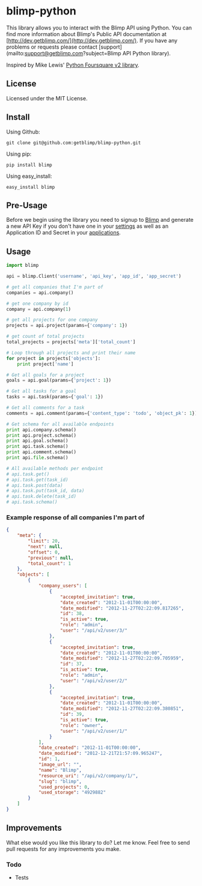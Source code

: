 # blimp-python #
This library allows you to interact with the Blimp API using Python. You can find more information 
about Blimp's Public API documentation at [http://dev.getblimp.com/](http://dev.getblimp.com/).
If you have any problems or requests please contact [support](mailto:support@getblimp.com?subject=Blimp API Python library).

Inspired by Mike Lewis' [Python Foursquare v2 library](https://github.com/mLewisLogic/foursquare).

## License ##
Licensed under the MIT License.

## Install ##

Using Github:

```
git clone git@github.com:getblimp/blimp-python.git
```

Using pip:

```
pip install blimp
```

Using easy_install:

```
easy_install blimp
````

## Pre-Usage ##

Before we begin using the library you need to signup to [Blimp](http://app.getblimp.com/) and generate a new API Key if you don't have one in your [settings](https://app.getblimp.com/user/settings/api/) as well as an Application ID and Secret in your [applications](https://app.getblimp.com/user/settings/api/developers/).

## Usage ##

```python
import blimp

api = blimp.Client('username', 'api_key', 'app_id', 'app_secret')

# get all companies that I'm part of
companies = api.company()

# get one company by id
company = api.company(1)

# get all projects for one company
projects = api.project(params={'company': 1})

# get count of total projects
total_projects = projects['meta']['total_count']

# Loop through all projects and print their name
for project in projects['objects']:
    print project['name']

# Get all goals for a project
goals = api.goal(params={'project': 1})

# Get all tasks for a goal
tasks = api.task(params={'goal': 1})

# Get all comments for a task
comments = api.comment(params={'content_type': 'todo', 'object_pk': 1})

# Get schema for all available endpoints
print api.company.schema()
print api.project.schema()
print api.goal.schema()
print api.task.schema()
print api.comment.schema()
print api.file.schema()

# All available methods per endpoint
# api.task.get()
# api.task.get(task_id)
# api.task.post(data)
# api.task.put(task_id, data)
# api.task.delete(task_id)
# api.task.schema()
```
### Example response of all companies I'm part of ###
```JSON
{
    "meta": {
        "limit": 20,
        "next": null,
        "offset": 0,
        "previous": null,
        "total_count": 1
    },
    "objects": [
        {
            "company_users": [
                {
                    "accepted_invitation": true,
                    "date_created": "2012-11-01T00:00:00",
                    "date_modified": "2012-11-27T02:22:09.817265",
                    "id": 38,
                    "is_active": true,
                    "role": "admin",
                    "user": "/api/v2/user/3/"
                },
                {
                    "accepted_invitation": true,
                    "date_created": "2012-11-01T00:00:00",
                    "date_modified": "2012-11-27T02:22:09.705959",
                    "id": 37,
                    "is_active": true,
                    "role": "admin",
                    "user": "/api/v2/user/2/"
                },
                {
                    "accepted_invitation": true,
                    "date_created": "2012-11-01T00:00:00",
                    "date_modified": "2012-11-27T02:22:09.380851",
                    "id": 39,
                    "is_active": true,
                    "role": "owner",
                    "user": "/api/v2/user/1/"
                }
            ],
            "date_created": "2012-11-01T00:00:00",
            "date_modified": "2012-12-21T21:57:09.965247",
            "id": 1,
            "image_url": "",
            "name": "Blimp",
            "resource_uri": "/api/v2/company/1/",
            "slug": "blimp",
            "used_projects": 0,
            "used_storage": "4929882"
        }
    ]
}
```

## Improvements
What else would you like this library to do? Let me know. Feel free to send pull requests for any improvements you make.

### Todo
* Tests
